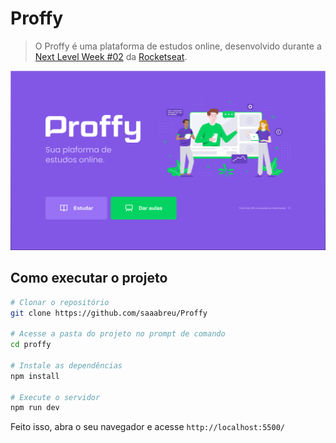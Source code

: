 # Proffy

> O Proffy é uma plataforma de estudos online, desenvolvido durante a [Next Level Week #02](https://nextlevelweek.com/) da [Rocketseat](https://rocketseat.com.br/). 

![](Home.png)

## Como executar o projeto

```bash
# Clonar o repositório
git clone https://github.com/saaabreu/Proffy

# Acesse a pasta do projeto no prompt de comando
cd proffy

# Instale as dependências
npm install

# Execute o servidor
npm run dev

```
Feito isso, abra o seu navegador e acesse `http://localhost:5500/`